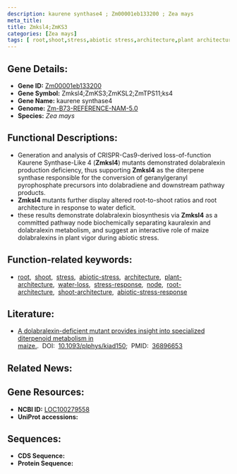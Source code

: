 ```yaml
---
description: kaurene synthase4 ; Zm00001eb133200 ; Zea mays
meta_title:
title: Zmksl4;ZmKS3
categories: [Zea mays]
tags: [ root,shoot,stress,abiotic stress,architecture,plant architecture,water loss,stress response,node,root architecture,shoot architecture,abiotic stress response ]
---
```


## Gene Details:
- **Gene ID:**	[Zm00001eb133200](https://www.maizegdb.org/gene_center/gene/Zm00001eb133200)
- **Gene Symbol:** Zmksl4;ZmKS3;ZmKSL2;ZmTPS11;ks4
- **Gene Name:** kaurene synthase4
- **Genome:** [Zm-B73-REFERENCE-NAM-5.0](https://www.maizegdb.org/genome/assembly/Zm-B73-REFERENCE-NAM-5.0)
- **Species:** *Zea mays*

## Functional Descriptions:
   - Generation and analysis of CRISPR-Cas9-derived loss-of-function Kaurene Synthase-Like 4 (**Zmksl4**) mutants demonstrated dolabralexin production deficiency, thus supporting **Zmksl4** as the diterpene synthase responsible for the conversion of geranylgeranyl pyrophosphate precursors into dolabradiene and downstream pathway products.
   - **Zmksl4** mutants further display altered root-to-shoot ratios and root architecture in response to water deficit.
   - these results demonstrate dolabralexin biosynthesis via **Zmksl4** as a committed pathway node biochemically separating kauralexin and dolabralexin metabolism, and suggest an interactive role of maize dolabralexins in plant vigor during abiotic stress.

## Function-related keywords:
- [root](/tags/root/),&nbsp;&nbsp;[shoot](/tags/shoot/),&nbsp;&nbsp;[stress](/tags/stress/),&nbsp;&nbsp;[abiotic-stress](/tags/abiotic-stress/),&nbsp;&nbsp;[architecture](/tags/architecture/),&nbsp;&nbsp;[plant-architecture](/tags/plant-architecture/),&nbsp;&nbsp;[water-loss](/tags/water-loss/),&nbsp;&nbsp;[stress-response](/tags/stress-response/),&nbsp;&nbsp;[node](/tags/node/),&nbsp;&nbsp;[root-architecture](/tags/root-architecture/),&nbsp;&nbsp;[shoot-architecture](/tags/shoot-architecture/),&nbsp;&nbsp;[abiotic-stress-response](/tags/abiotic-stress-response/)

## Literature:
   - [A dolabralexin-deficient mutant provides insight into specialized diterpenoid metabolism in maize.]( https://academic.oup.com/plphys/article/192/2/1338/7075209?login=true).&nbsp;&nbsp;DOI:&nbsp;&nbsp;[10.1093/plphys/kiad150](https://academic.oup.com/plphys/article/192/2/1338/7075209?login=true);&nbsp;&nbsp;PMID:&nbsp;&nbsp;[36896653](https://pubmed.ncbi.nlm.nih.gov/36896653/)

## Related News:

## Gene Resources:
- **NCBI ID:**  [LOC100279558](https://www.ncbi.nlm.nih.gov/gene/?term=LOC100279558)
- **UniProt accessions:** [](https://www.uniprot.org/uniprotkb//entry)



## Sequences:
- **CDS Sequence:**
- **Protein Sequence:**

